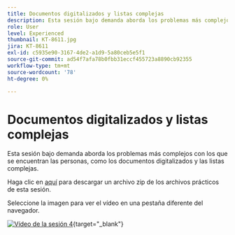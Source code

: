 ```yaml
---
title: Documentos digitalizados y listas complejas
description: Esta sesión bajo demanda aborda los problemas más complejos que suelen encontrarse las personas, como los documentos digitalizados y las listas complejas
role: User
level: Experienced
thumbnail: KT-8611.jpg
jira: KT-8611
exl-id: c5935e90-3167-4de2-a1d9-5a80ceb5e5f1
source-git-commit: ad54f7afa78b0fbb31eccf455723a8890cb92355
workflow-type: tm+mt
source-wordcount: '78'
ht-degree: 0%

---
```


# Documentos digitalizados y listas complejas

Esta sesión bajo demanda aborda los problemas más complejos con los que se encuentran las personas, como los documentos digitalizados y las listas complejas.

Haga clic en [aquí](../assets/accessibilitysession4.zip) para descargar un archivo zip de los archivos prácticos de esta sesión.

Seleccione la imagen para ver el vídeo en una pestaña diferente del navegador.

[![Vídeo de la sesión 4](../assets/Accessibilitysession4_YT.png)](https://youtu.be/RuBk6DqJBFc){target="_blank"}
